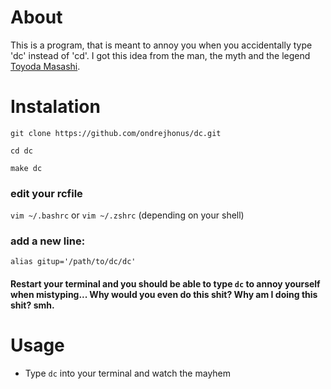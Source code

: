 # About
This is a program, that is meant to annoy you when you accidentally type 'dc' instead of 'cd'.
I got this idea from the man, the myth and the legend [Toyoda Masashi](https://github.com/mtoyoda/sl).

# Instalation
```
git clone https://github.com/ondrejhonus/dc.git

cd dc

make dc
```
### edit your rcfile 
```vim ~/.bashrc``` or ```vim ~/.zshrc``` (depending on your shell)

### add a new line: 
```
alias gitup='/path/to/dc/dc'
```

#### Restart your terminal and you should be able to type ```dc``` to annoy yourself when mistyping... Why would you even do this shit? Why am I doing this shit? smh.

# Usage
- Type ```dc``` into your terminal and watch the mayhem

